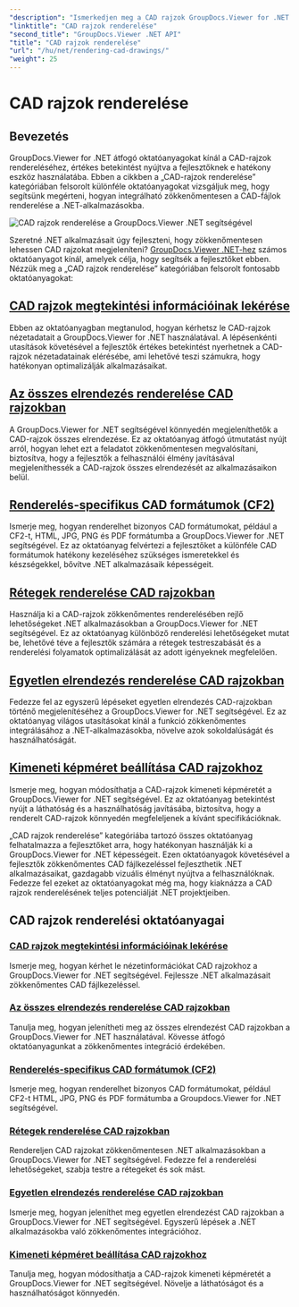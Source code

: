 ```yaml
---
"description": "Ismerkedjen meg a CAD rajzok GroupDocs.Viewer for .NET használatával történő renderelésével kapcsolatos oktatóanyagokkal. Ismerje meg, hogyan fejlesztheti a .NET alkalmazásokat zökkenőmentes CAD fájlkezeléssel."
"linktitle": "CAD rajzok renderelése"
"second_title": "GroupDocs.Viewer .NET API"
"title": "CAD rajzok renderelése"
"url": "/hu/net/rendering-cad-drawings/"
"weight": 25
---
```


# CAD rajzok renderelése


## Bevezetés

GroupDocs.Viewer for .NET átfogó oktatóanyagokat kínál a CAD-rajzok rendereléséhez, értékes betekintést nyújtva a fejlesztőknek e hatékony eszköz használatába. Ebben a cikkben a „CAD-rajzok renderelése” kategóriában felsorolt különféle oktatóanyagokat vizsgáljuk meg, hogy segítsünk megérteni, hogyan integrálható zökkenőmentesen a CAD-fájlok renderelése a .NET-alkalmazásokba.

![CAD rajzok renderelése a GroupDocs.Viewer .NET segítségével](/viewer/rendering-cad-drawings/image.png)

Szeretné .NET alkalmazásait úgy fejleszteni, hogy zökkenőmentesen lehessen CAD rajzokat megjeleníteni? [GroupDocs.Viewer .NET-hez](#) számos oktatóanyagot kínál, amelyek célja, hogy segítsék a fejlesztőket ebben. Nézzük meg a „CAD rajzok renderelése” kategóriában felsorolt fontosabb oktatóanyagokat:

## [CAD rajzok megtekintési információinak lekérése](./get-view-info-cad-drawing/)
Ebben az oktatóanyagban megtanulod, hogyan kérhetsz le CAD-rajzok nézetadatait a GroupDocs.Viewer for .NET használatával. A lépésenkénti utasítások követésével a fejlesztők értékes betekintést nyerhetnek a CAD-rajzok nézetadatainak elérésébe, ami lehetővé teszi számukra, hogy hatékonyan optimalizálják alkalmazásaikat.

## [Az összes elrendezés renderelése CAD rajzokban](./render-all-layouts-cad/)
A GroupDocs.Viewer for .NET segítségével könnyedén megjeleníthetők a CAD-rajzok összes elrendezése. Ez az oktatóanyag átfogó útmutatást nyújt arról, hogyan lehet ezt a feladatot zökkenőmentesen megvalósítani, biztosítva, hogy a fejlesztők a felhasználói élmény javításával megjeleníthessék a CAD-rajzok összes elrendezését az alkalmazásaikon belül.

## [Renderelés-specifikus CAD formátumok (CF2)](./render-specific-cad-formats/)
Ismerje meg, hogyan renderelhet bizonyos CAD formátumokat, például a CF2-t, HTML, JPG, PNG és PDF formátumba a GroupDocs.Viewer for .NET segítségével. Ez az oktatóanyag felvértezi a fejlesztőket a különféle CAD formátumok hatékony kezeléséhez szükséges ismeretekkel és készségekkel, bővítve .NET alkalmazásaik képességeit.

## [Rétegek renderelése CAD rajzokban](./render-layers-cad/)
Használja ki a CAD-rajzok zökkenőmentes renderelésében rejlő lehetőségeket .NET alkalmazásokban a GroupDocs.Viewer for .NET segítségével. Ez az oktatóanyag különböző renderelési lehetőségeket mutat be, lehetővé téve a fejlesztők számára a rétegek testreszabását és a renderelési folyamatok optimalizálását az adott igényeknek megfelelően.

## [Egyetlen elrendezés renderelése CAD rajzokban](./render-single-layout-cad/)
Fedezze fel az egyszerű lépéseket egyetlen elrendezés CAD-rajzokban történő megjelenítéséhez a GroupDocs.Viewer for .NET segítségével. Ez az oktatóanyag világos utasításokat kínál a funkció zökkenőmentes integrálásához a .NET-alkalmazásokba, növelve azok sokoldalúságát és használhatóságát.

## [Kimeneti képméret beállítása CAD rajzokhoz](./adjust-output-image-size-cad/)
Ismerje meg, hogyan módosíthatja a CAD-rajzok kimeneti képméretét a GroupDocs.Viewer for .NET segítségével. Ez az oktatóanyag betekintést nyújt a láthatóság és a használhatóság javításába, biztosítva, hogy a renderelt CAD-rajzok könnyedén megfeleljenek a kívánt specifikációknak.

„CAD rajzok renderelése” kategóriába tartozó összes oktatóanyag felhatalmazza a fejlesztőket arra, hogy hatékonyan használják ki a GroupDocs.Viewer for .NET képességeit. Ezen oktatóanyagok követésével a fejlesztők zökkenőmentes CAD fájlkezeléssel fejleszthetik .NET alkalmazásaikat, gazdagabb vizuális élményt nyújtva a felhasználóknak. Fedezze fel ezeket az oktatóanyagokat még ma, hogy kiaknázza a CAD rajzok renderelésének teljes potenciálját .NET projektjeiben.

## CAD rajzok renderelési oktatóanyagai
### [CAD rajzok megtekintési információinak lekérése](./get-view-info-cad-drawing/)
Ismerje meg, hogyan kérhet le nézetinformációkat CAD rajzokhoz a GroupDocs.Viewer for .NET segítségével. Fejlessze .NET alkalmazásait zökkenőmentes CAD fájlkezeléssel.
### [Az összes elrendezés renderelése CAD rajzokban](./render-all-layouts-cad/)
Tanulja meg, hogyan jelenítheti meg az összes elrendezést CAD rajzokban a GroupDocs.Viewer for .NET használatával. Kövesse átfogó oktatóanyagunkat a zökkenőmentes integráció érdekében.
### [Renderelés-specifikus CAD formátumok (CF2)](./render-specific-cad-formats/)
Ismerje meg, hogyan renderelhet bizonyos CAD formátumokat, például CF2-t HTML, JPG, PNG és PDF formátumba a Groupdocs.Viewer for .NET segítségével.
### [Rétegek renderelése CAD rajzokban](./render-layers-cad/)
Rendereljen CAD rajzokat zökkenőmentesen .NET alkalmazásokban a GroupDocs.Viewer for .NET segítségével. Fedezze fel a renderelési lehetőségeket, szabja testre a rétegeket és sok mást.
### [Egyetlen elrendezés renderelése CAD rajzokban](./render-single-layout-cad/)
Ismerje meg, hogyan jeleníthet meg egyetlen elrendezést CAD rajzokban a GroupDocs.Viewer for .NET segítségével. Egyszerű lépések a .NET alkalmazásokba való zökkenőmentes integrációhoz.
### [Kimeneti képméret beállítása CAD rajzokhoz](./adjust-output-image-size-cad/)
Tanulja meg, hogyan módosíthatja a CAD-rajzok kimeneti képméretét a GroupDocs.Viewer for .NET segítségével. Növelje a láthatóságot és a használhatóságot könnyedén.